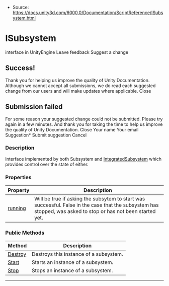 * Source: https://docs.unity3d.com/6000.0/Documentation/ScriptReference/ISubsystem.html

# ISubsystem
interface in UnityEngine
Leave feedback
Suggest a change
## Success!
Thank you for helping us improve the quality of Unity Documentation. Although we cannot accept all submissions, we do read each suggested change from our users and will make updates where applicable.
Close
## Submission failed
For some reason your suggested change could not be submitted. Please <a>try again</a> in a few minutes. And thank you for taking the time to help us improve the quality of Unity Documentation.
Close
Your name Your email Suggestion* Submit suggestion
Cancel
### Description
Interface implemented by both Subsystem and [IntegratedSubsystem](https://docs.unity3d.com/6000.0/Documentation/ScriptReference/IntegratedSubsystem.html) which provides control over the state of either. 
### Properties
Property | Description  
---|---  
[running](https://docs.unity3d.com/6000.0/Documentation/ScriptReference/ISubsystem-running.html) | Will be true if asking the subsytem to start was successful. False in the case that the subsystem has stopped, was asked to stop or has not been started yet.  
### Public Methods
Method | Description  
---|---  
[Destroy](https://docs.unity3d.com/6000.0/Documentation/ScriptReference/ISubsystem.Destroy.html) | Destroys this instance of a subsystem.  
[Start](https://docs.unity3d.com/6000.0/Documentation/ScriptReference/ISubsystem.Start.html) | Starts an instance of a subsystem.  
[Stop](https://docs.unity3d.com/6000.0/Documentation/ScriptReference/ISubsystem.Stop.html) | Stops an instance of a subsystem.  
* * *
